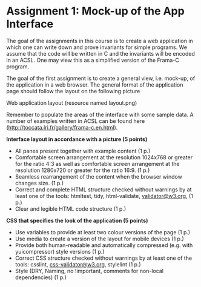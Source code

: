 # Assignment 1: Mock-up of the App Interface

The goal of the assignments in this course is to create a web application in which one can write down and prove invariants for simple programs. We assume that the code will be written in C and the invariants will be encoded in an ACSL. One may view this as a simplified version of the Frama-C program.

The goal of the first assignment is to create a general view, i.e. mock-up, of the application in a web browser. The general format of the application page should follow the layout on the following picture

Web application layout (resource named layout.png)

Remember to populate the areas of the interface with some sample data. A number of examples written in ACSL can be found here (http://toccata.lri.fr/gallery/frama-c.en.html).

**Interface layout in accordance with a picture (5 points)**
 * All panes present together with example content (1 p.)
 * Comfortable screen arrangement at the resolution 1024x768 or greater for the ratio 4:3 as well as comfortable screen arrangement at the resolution  1280x720 or greater for the ratio 16:9. (1 p.)
 * Seamless rearrangement of the content when the browser window changes size. (1 p.)
 * Correct and complete HTML structure checked without warnings by at least one of the tools: htmltest, tidy, html-validate, validator@w3.org, (1 p.)
 * Clear and legible HTML code structure (1 p.)

**CSS that specifies the look of the application (5 points)**
 * Use variables to provide at least two colour versions of the page (1 p.)
 * Use media to create a version of the layout for mobile devices (1 p.)
 * Provide both human-readable and automatically compressed (e.g. with yuicompressor) style versions (1 p.)
 * Correct CSS structure checked without warnings by at least one of the tools: csslint, css-validator@w3.org, stylelint (1 p.)
 * Style (DRY, Naming, no !important, comments for non-local dependencies) (1 p.)
